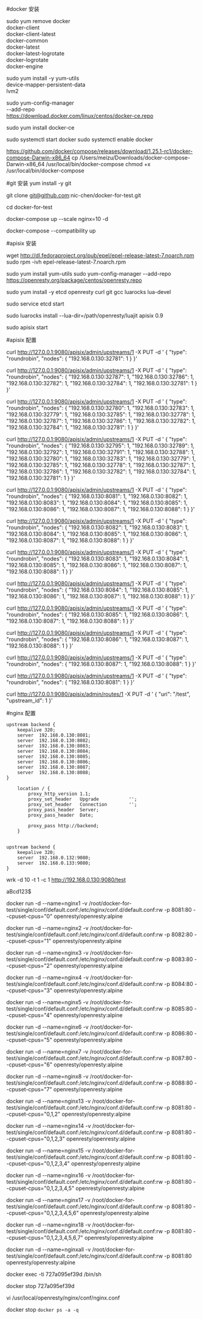#docker 安装

sudo yum remove docker \
                  docker-client \
                  docker-client-latest \
                  docker-common \
                  docker-latest \
                  docker-latest-logrotate \
                  docker-logrotate \
                  docker-engine

sudo yum install -y yum-utils \
  device-mapper-persistent-data \
  lvm2


sudo yum-config-manager \
    --add-repo \
    https://download.docker.com/linux/centos/docker-ce.repo



sudo yum install docker-ce      


sudo systemctl start docker
sudo systemctl enable docker


https://github.com/docker/compose/releases/download/1.25.1-rc1/docker-compose-Darwin-x86_64
cp /Users/meizu/Downloads/docker-compose-Darwin-x86_64 /usr/local/bin/docker-compose
chmod +x /usr/local/bin/docker-compose


#git 安装
yum install -y git

git clone git@github.com:nic-chen/docker-for-test.git

cd docker-for-test

docker-compose up --scale nginx=10 -d

docker-compose --compatibility up


#apisix 安装

wget http://dl.fedoraproject.org/pub/epel/epel-release-latest-7.noarch.rpm
sudo rpm -ivh epel-release-latest-7.noarch.rpm

sudo yum install yum-utils
sudo yum-config-manager --add-repo https://openresty.org/package/centos/openresty.repo

sudo yum install -y etcd openresty curl git gcc luarocks lua-devel

sudo service etcd start


sudo luarocks install --lua-dir=/path/openresty/luajit apisix 0.9


sudo apisix start

#apisix 配置

curl http://127.0.0.1:9080/apisix/admin/upstreams/1 -X PUT -d '
{
    "type": "roundrobin",
    "nodes": {
        "192.168.0.130:32781": 1
    }
}'

curl http://127.0.0.1:9080/apisix/admin/upstreams/1 -X PUT -d '
{
    "type": "roundrobin",
    "nodes": {
        "192.168.0.130:32787": 1,
        "192.168.0.130:32786": 1,
        "192.168.0.130:32782": 1,
        "192.168.0.130:32784": 1,
        "192.168.0.130:32781": 1
    }
}'


curl http://127.0.0.1:9080/apisix/admin/upstreams/1 -X PUT -d '
{
    "type": "roundrobin",
    "nodes": {
        "192.168.0.130:32780": 1,
        "192.168.0.130:32783": 1,
        "192.168.0.130:32779": 1,
        "192.168.0.130:32785": 1,
        "192.168.0.130:32778": 1,
        "192.168.0.130:32787": 1,
        "192.168.0.130:32786": 1,
        "192.168.0.130:32782": 1,
        "192.168.0.130:32784": 1,
        "192.168.0.130:32781": 1
    }
}'



curl http://127.0.0.1:9080/apisix/admin/upstreams/1 -X PUT -d '
{
    "type": "roundrobin",
    "nodes": {
        "192.168.0.130:32795": 1,
        "192.168.0.130:32789": 1,
        "192.168.0.130:32792": 1,
        "192.168.0.130:32791": 1,
        "192.168.0.130:32788": 1,
        "192.168.0.130:32780": 1,
        "192.168.0.130:32783": 1,
        "192.168.0.130:32779": 1,
        "192.168.0.130:32785": 1,
        "192.168.0.130:32778": 1,
        "192.168.0.130:32787": 1,
        "192.168.0.130:32786": 1,
        "192.168.0.130:32782": 1,
        "192.168.0.130:32784": 1,
        "192.168.0.130:32781": 1
    }
}'





curl http://127.0.0.1:9080/apisix/admin/upstreams/1 -X PUT -d '
{
    "type": "roundrobin",
    "nodes": {
        "192.168.0.130:8081": 1,
        "192.168.0.130:8082": 1,
        "192.168.0.130:8083": 1,
        "192.168.0.130:8084": 1,
        "192.168.0.130:8085": 1,
        "192.168.0.130:8086": 1,
        "192.168.0.130:8087": 1,
        "192.168.0.130:8088": 1
    }
}'

curl http://127.0.0.1:9080/apisix/admin/upstreams/1 -X PUT -d '
{
    "type": "roundrobin",
    "nodes": {
        "192.168.0.130:8082": 1,
        "192.168.0.130:8083": 1,
        "192.168.0.130:8084": 1,
        "192.168.0.130:8085": 1,
        "192.168.0.130:8086": 1,
        "192.168.0.130:8087": 1,
        "192.168.0.130:8088": 1
    }
}'

curl http://127.0.0.1:9080/apisix/admin/upstreams/1 -X PUT -d '
{
    "type": "roundrobin",
    "nodes": {
        "192.168.0.130:8083": 1,
        "192.168.0.130:8084": 1,
        "192.168.0.130:8085": 1,
        "192.168.0.130:8086": 1,
        "192.168.0.130:8087": 1,
        "192.168.0.130:8088": 1
    }
}'

curl http://127.0.0.1:9080/apisix/admin/upstreams/1 -X PUT -d '
{
    "type": "roundrobin",
    "nodes": {
        "192.168.0.130:8084": 1,
        "192.168.0.130:8085": 1,
        "192.168.0.130:8086": 1,
        "192.168.0.130:8087": 1,
        "192.168.0.130:8088": 1
    }
}'

curl http://127.0.0.1:9080/apisix/admin/upstreams/1 -X PUT -d '
{
    "type": "roundrobin",
    "nodes": {
        "192.168.0.130:8085": 1,
        "192.168.0.130:8086": 1,
        "192.168.0.130:8087": 1,
        "192.168.0.130:8088": 1
    }
}'

curl http://127.0.0.1:9080/apisix/admin/upstreams/1 -X PUT -d '
{
    "type": "roundrobin",
    "nodes": {
        "192.168.0.130:8086": 1,
        "192.168.0.130:8087": 1,
        "192.168.0.130:8088": 1
    }
}'

curl http://127.0.0.1:9080/apisix/admin/upstreams/1 -X PUT -d '
{
    "type": "roundrobin",
    "nodes": {
        "192.168.0.130:8087": 1,
        "192.168.0.130:8088": 1
    }
}'

curl http://127.0.0.1:9080/apisix/admin/upstreams/1 -X PUT -d '
{
    "type": "roundrobin",
    "nodes": {
        "192.168.0.130:8081": 1
    }
}'


curl http://127.0.0.1:9080/apisix/admin/routes/1 -X PUT -d '
{
    "uri": "/test",
    "upstream_id": 1
}'




#nginx 配置

    upstream backend {
        keepalive 320;
        server  192.168.0.130:8081;
        server  192.168.0.130:8082;
        server  192.168.0.130:8083;
        server  192.168.0.130:8084;
        server  192.168.0.130:8085;
        server  192.168.0.130:8086;
        server  192.168.0.130:8087;
        server  192.168.0.130:8088;
    }

        location / {
            proxy_http_version 1.1;
            proxy_set_header   Upgrade           '';
            proxy_set_header   Connection        '';
            proxy_pass_header  Server;
            proxy_pass_header  Date;

            proxy_pass http://backend;
        }


    upstream backend {
        keepalive 320;
        server  192.168.0.132:9080;
        server  192.168.0.133:9080;
    }



wrk -d 10 -t 1 -c 1 http://192.168.0.130:9080/test






aBcd123$





docker run -d --name=nginx1 -v /root/docker-for-test/single/conf/default.conf:/etc/nginx/conf.d/default.conf:rw -p 8081:80 --cpuset-cpus="0" openresty/openresty:alpine

docker run -d --name=nginx2 -v /root/docker-for-test/single/conf/default.conf:/etc/nginx/conf.d/default.conf:rw -p 8082:80 --cpuset-cpus="1" openresty/openresty:alpine


docker run -d --name=nginx3 -v /root/docker-for-test/single/conf/default.conf:/etc/nginx/conf.d/default.conf:rw -p 8083:80 --cpuset-cpus="2" openresty/openresty:alpine


docker run -d --name=nginx4 -v /root/docker-for-test/single/conf/default.conf:/etc/nginx/conf.d/default.conf:rw -p 8084:80 --cpuset-cpus="3" openresty/openresty:alpine

docker run -d --name=nginx5 -v /root/docker-for-test/single/conf/default.conf:/etc/nginx/conf.d/default.conf:rw -p 8085:80 --cpuset-cpus="4" openresty/openresty:alpine

docker run -d --name=nginx6 -v /root/docker-for-test/single/conf/default.conf:/etc/nginx/conf.d/default.conf:rw -p 8086:80 --cpuset-cpus="5" openresty/openresty:alpine

docker run -d --name=nginx7 -v /root/docker-for-test/single/conf/default.conf:/etc/nginx/conf.d/default.conf:rw -p 8087:80 --cpuset-cpus="6" openresty/openresty:alpine

docker run -d --name=nginx8 -v /root/docker-for-test/single/conf/default.conf:/etc/nginx/conf.d/default.conf:rw -p 8088:80 --cpuset-cpus="7" openresty/openresty:alpine



docker run -d --name=nginx13 -v /root/docker-for-test/single/conf/default.conf:/etc/nginx/conf.d/default.conf:rw -p 8081:80 --cpuset-cpus="0,1,2" openresty/openresty:alpine

docker run -d --name=nginx14 -v /root/docker-for-test/single/conf/default.conf:/etc/nginx/conf.d/default.conf:rw -p 8081:80 --cpuset-cpus="0,1,2,3" openresty/openresty:alpine

docker run -d --name=nginx15 -v /root/docker-for-test/single/conf/default.conf:/etc/nginx/conf.d/default.conf:rw -p 8081:80 --cpuset-cpus="0,1,2,3,4" openresty/openresty:alpine

docker run -d --name=nginx16 -v /root/docker-for-test/single/conf/default.conf:/etc/nginx/conf.d/default.conf:rw -p 8081:80 --cpuset-cpus="0,1,2,3,4,5" openresty/openresty:alpine

docker run -d --name=nginx17 -v /root/docker-for-test/single/conf/default.conf:/etc/nginx/conf.d/default.conf:rw -p 8081:80 --cpuset-cpus="0,1,2,3,4,5,6" openresty/openresty:alpine

docker run -d --name=nginx18 -v /root/docker-for-test/single/conf/default.conf:/etc/nginx/conf.d/default.conf:rw -p 8081:80 --cpuset-cpus="0,1,2,3,4,5,6,7" openresty/openresty:alpine


docker run -d --name=nginxall -v /root/docker-for-test/single/conf/default.conf:/etc/nginx/conf.d/default.conf:rw -p 8081:80  openresty/openresty:alpine



docker exec -ti 727a095ef39d /bin/sh


docker stop 727a095ef39d 

vi /usr/local/openresty/nginx/conf/nginx.conf

docker stop `docker ps -a -q`



